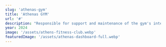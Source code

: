 ```yaml
---
slug: 'athenas-gym'
title: 'Athenas GYM'
url: '#'
description: "Responsible for support and maintenance of the gym's internal app. Fixed critical bugs in the contract system and improved the digital signing workflow. Built with Angular and Laravel."
year: 2024
image: '/assets/athens-fitness-club.webp'
featuredImage: '/assets/athenas-dashboard-full.webp'
---
```

